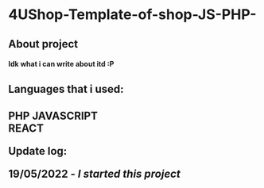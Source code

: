 # 4UShop-Template-of-shop-JS-PHP-

<h2>About project</h2>
<h4>Idk what i can write about itd :P</h4>


<h2>Languages that i used:<h2/>
  <b>PHP</b>
  <b>JAVASCRIPT</b>
<br/>
  <b>REACT</b>

<b>Update log:</b>

<b>19/05/2022</b>
<i>- I started this project</i>
